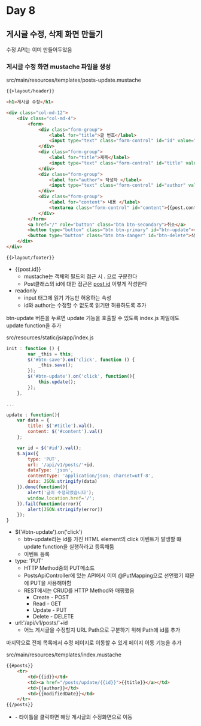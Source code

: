 # Day 8

## 게시글 수정, 삭제 화면 만들기

수정 API는 이미 만들어두었음

### 게시글 수정 화면 mustache 파일을 생성

src/main/resources/templates/posts-update.mustache

```html
{{>layout/header}}

<h1>게시글 수정</h1>

<div class="col-md-12">
    <div class="col-md-4">
        <form>
            <div class="form-group">
                <label for="title">글 번호</label>
                <input type="text" class="form-control" id="id" value="{{post.id}}" readonly>
            </div>
            <div class="form-group">
                <label for="title">제목</label>
                <input type="text" class="form-control" id="title" value="{{post.title}}">
            </div>
            <div class="form-group">
                <label for="author"> 작성자 </label>
                <input type="text" class="form-control" id="author" value="{{post.author}}" readonly>
            </div>
            <div class="form-group">
                <label for="content"> 내용 </label>
                <textarea class="form-control" id="content">{{post.content}}</textarea>
            </div>
        </form>
        <a href="/" role="button" class="btn btn-secondary">취소</a>
        <button type="button" class="btn btn-primary" id="btn-update">수정 완료</button>
        <button type="button" class="btn btn-danger" id="btn-delete">삭제</button>
    </div>
</div>

{{>layout/footer}}
```

* {{post.id}}
  * mustache는 객체의 필드의 접근 시 . 으로 구분한다
  * Post클래스의 id에 대한 접근은 [post.id](http://post.id) 이렇게 작성한다
* readonly
  * input 태그에 읽기 가능만 허용하는 속성
  * id와 author는 수정할 수 없도록 읽기만 허용하도록 추가

btn-update 버튼을 누르면 update 기능을 호출할 수 있도록 index.js 파일에도 update function을 추가

src/resources/static/js/app/index.js

```jsx
init : function () {
        var _this = this;
        $('#btn-save').on('click', function () {
            _this.save();
        });
        $('#btn-update').on('click', function(){
            this.update();
        });
    },

...

update : function(){
    var data = {
        title: $('#title').val(),
        content: $('#content').val()
    };

    var id = $('#id').val();
    $.ajax({
        type: 'PUT',
        url: '/api/v1/posts/'+id,
        dataType: 'json',
        contentType: 'application/json; charset=utf-8',
        data: JSON.stringify(data)
    }).done(function(){
        alert('글이 수정되었습니다');
        window.location.href='/';
    }).fail(function(error){
        alert(JSON.stringify(error))
    });
}
```

* $('#btn-update').on('click')
  * btn-update라는 id를 가진 HTML element의 click 이벤트가 발생할 떄 update function을 실행하라고 등록해둠
  * 이벤트 등록
* type: 'PUT'
  * HTTP Method중의 PUT메소드
  * PostsApiController에 있는 API에서 이미 @PutMapping으로 선언했기 떄문에 PUT을 사용해야함
  * REST에서는 CRUD를 HTTP Method와 매핑했음
    * Create - POST
    * Read - GET
    * Update - PUT
    * Delete - DELETE
* url:'/api/v1/posts/'+id
  * 어느 게시글을 수정할지 URL Path으로 구분하기 위해 Path에 id를 추가

마지막으로 전체 목록에서 수정 페이지로 이동할 수 있게 페이지 이동 기능을 추가

src/main/resources/templates/index.mustache

```html
{{#posts}}
    <tr>
        <td>{{id}}</td>
        <td><a href="/posts/update/{{id}}">{{title}}</a></td>
        <td>{{author}}</td>
        <td>{{modifiedDate}}</td>
    </tr>
{{/posts}}
```

* \- 타이틀을 클릭하면 해당 게시글의 수정화면으로 이동

